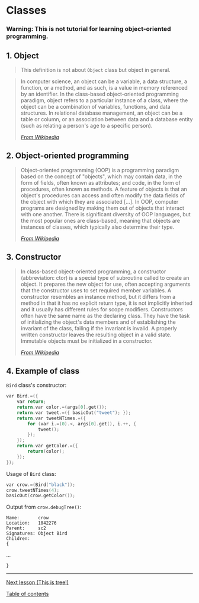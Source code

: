# Classes

### **Warning:** This is not tutorial for learning object-oriented programming. 

## 1. Object

> This definition is not about `Object` class but object in general.

> In computer science, an object can be a variable, a data structure, a function, or a method, and as such, is a value in memory referenced by an identifier. In the class-based object-oriented programming paradigm, object refers to a particular instance of a class, where the object can be a combination of variables, functions, and data structures. In relational database management, an object can be a table or column, or an association between data and a database entity (such as relating a person's age to a specific person).
> 
> [_From Wikipedia_](https://en.wikipedia.org/wiki/Object_(computer_science))

## 2. Object-oriented programming

> Object-oriented programming (OOP) is a programming paradigm based on the concept of "objects", which may contain data, in the form of fields, often known as attributes; and code, in the form of procedures, often known as methods. A feature of objects is that an object's procedures can access and often modify the data fields of the object with which they are associated [...]. In OOP, computer programs are designed by making them out of objects that interact with one another. There is significant diversity of OOP languages, but the most popular ones are class-based, meaning that objects are instances of classes, which typically also determine their type.
> 
> [_From Wikipedia_](https://en.wikipedia.org/wiki/Object-oriented_programming)

## 3. Constructor

> In class-based object-oriented programming, a constructor (abbreviation: ctor) is a special type of subroutine called to create an object. It prepares the new object for use, often accepting arguments that the constructor uses to set required member variables. A constructor resembles an instance method, but it differs from a method in that it has no explicit return type, it is not implicitly inherited and it usually has different rules for scope modifiers. Constructors often have the same name as the declaring class. They have the task of initializing the object's data members and of establishing the invariant of the class, failing if the invariant is invalid. A properly written constructor leaves the resulting object in a valid state. Immutable objects must be initialized in a constructor.
> 
> [_From Wikipedia_](https://en.wikipedia.org/wiki/Constructor_(object-oriented_programming))

## 4. Example of class

`Bird` class's constructor:

```c
var Bird.=({
    var return;
    return.var color.=(args[0].get());
    return.var tweet.=({ basicOut("tweet"); });
    return.var tweetNTimes.=({
        for (var i.=(0).<, args[0].get(), i.++, {
            tweet();
        });
    });
    return.var getColor.=({
        return(color);
    });
});
```

Usage of `Bird` class:

```c
var crow.=(Bird("black"));
crow.tweetNTimes(4);
basicOut(crow.getColor());
```

Output from `crow.debugTree()`:

```
Name:       crow
Location:   1042276
Parent:     sc2
Signatures: Object Bird
Children:
{
```

...

```
}
```

---

[Next lesson (This is tree!)](tree.md)

[Table of contents](tutorial.md)